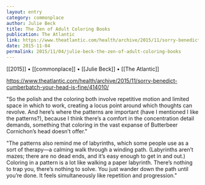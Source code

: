 ```yaml
---
layout: entry
category: commonplace
author: Julie Beck
title: The Zen of Adult Coloring Books
publication: The Atlantic
link: https://www.theatlantic.com/health/archive/2015/11/sorry-benedict-cumberbatch-your-head-is-fine/414010/
date: 2015-11-04
permalink: 2015/11/04/julie-beck-the-zen-of-adult-coloring-books
---
```


[[2015]] • [[commonplace]] • [[Julie Beck]] • [[The Atlantic]]

https://www.theatlantic.com/health/archive/2015/11/sorry-benedict-cumberbatch-your-head-is-fine/414010/

"So the polish and the coloring both involve repetitive motion and limited space in which to work, creating a locus point around which thoughts can revolve. And here’s where the patterns are important (have I mentioned I like the patterns?), because I think there’s a comfort in the concentration detail demands, something that coloring in the vast expanse of Butterbeer Cornichon’s head doesn’t offer."

"The patterns also remind me of labyrinths, which some people use as a sort of therapy—a calming walk through a winding path. (Labyrinths aren’t mazes; there are no dead ends, and it’s easy enough to get in and out.) Coloring in a pattern is a lot like walking a paper labyrinth. There’s nothing to trap you, there’s nothing to solve. You just wander down the path until you’re done. It feels simultaneously like repetition and progression."
